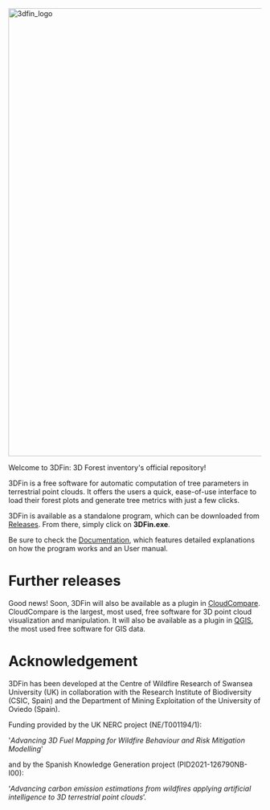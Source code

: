 
<img width="892" alt="3dfin_logo" src="https://user-images.githubusercontent.com/68945855/233049674-8d2c96a7-8abc-4a7c-8e83-4a329ba6dd0c.png">

Welcome to 3DFin: 3D Forest inventory's official repository!

3DFin is a free software for automatic computation of tree parameters in terrestrial point clouds. It offers the users a quick, ease-of-use interface to load their forest plots and generate tree metrics with just a few clicks.

3DFin is available as a standalone program, which can be downloaded from [Releases](https://github.com/3DFin/3DFin/releases/). From there, simply click on __3DFin.exe__.

Be sure to check the [Documentation](https://github.com/3DFin/3DFin/blob/main/src/three_d_fin/assets/documentation.pdf), which features detailed explanations on how the program works and an User manual.


# Further releases

Good news! Soon, 3DFin will also be available as a plugin in [CloudCompare](https://www.danielgm.net/cc/). CloudCompare is the largest, most used, free software for 3D point cloud visualization and manipulation.  It will also be available as a plugin in [QGIS](https://www.qgis.org/en/site/), the most used free software for GIS data.


# Acknowledgement

3DFin has been developed at the Centre of Wildfire Research of Swansea University (UK) in collaboration with the Research Institute of Biodiversity (CSIC, Spain) and the Department of Mining Exploitation of the University of Oviedo (Spain). 

Funding provided by the UK NERC project (NE/T001194/1): 

'_Advancing 3D Fuel Mapping for Wildfire Behaviour and Risk Mitigation Modelling_' 

and by the Spanish Knowledge Generation project (PID2021-126790NB-I00): 

‘_Advancing carbon emission estimations from wildfires applying artificial intelligence to 3D terrestrial point clouds_’.
